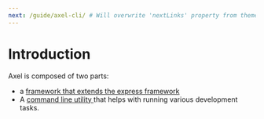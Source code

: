 ```yaml
---
next: /guide/axel-cli/ # Will overwrite 'nextLinks' property from themeConfig
---
```


# Introduction

Axel is composed of two parts:
- a [framework that extends the express framework](https://github.com/enyosolutions-team/axel-core)
- A  [command line utility ](https://github.com/enyosolutions-team/axel-cli) that helps with running various development tasks.

